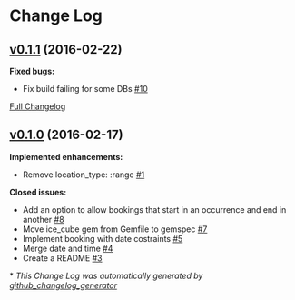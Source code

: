 # Change Log

## [v0.1.1](https://github.com/tandusrl/acts_as_bookable/tree/v0.1.1) (2016-02-22)

**Fixed bugs:**

- Fix build failing for some DBs [\#10](https://github.com/tandusrl/acts_as_bookable/issues/10)

[Full Changelog](https://github.com/tandusrl/acts_as_bookable/compare/v0.1.0...v0.1.1)

## [v0.1.0](https://github.com/tandusrl/acts_as_bookable/tree/v0.1.0) (2016-02-17)
**Implemented enhancements:**

- Remove location\_type: :range [\#1](https://github.com/tandusrl/acts_as_bookable/issues/1)

**Closed issues:**

- Add an option to allow bookings that start in an occurrence and end in another [\#8](https://github.com/tandusrl/acts_as_bookable/issues/8)
- Move ice\_cube gem from Gemfile to gemspec [\#7](https://github.com/tandusrl/acts_as_bookable/issues/7)
- Implement booking with date costraints [\#5](https://github.com/tandusrl/acts_as_bookable/issues/5)
- Merge date and time [\#4](https://github.com/tandusrl/acts_as_bookable/issues/4)
- Create a README [\#3](https://github.com/tandusrl/acts_as_bookable/issues/3)



\* *This Change Log was automatically generated by [github_changelog_generator](https://github.com/skywinder/Github-Changelog-Generator)*

